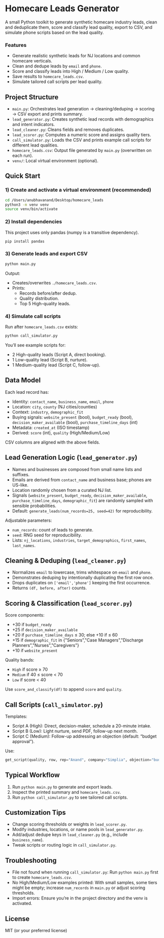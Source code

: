 # Homecare Leads Generator

A small Python toolkit to generate synthetic homecare industry leads, clean and deduplicate them, score and classify lead quality, export to CSV, and simulate phone scripts based on the lead quality.

### Features
- Generate realistic synthetic leads for NJ locations and common homecare verticals.
- Clean and dedupe leads by `email` and `phone`.
- Score and classify leads into High / Medium / Low quality.
- Save results to `homecare_leads.csv`.
- Simulate tailored call scripts per lead quality.

## Project Structure
- `main.py`: Orchestrates lead generation → cleaning/deduping → scoring → CSV export and prints summary.
- `lead_generator.py`: Creates synthetic lead records with demographics and intent indicators.
- `lead_cleaner.py`: Cleans fields and removes duplicates.
- `lead_scorer.py`: Computes a numeric score and assigns quality tiers.
- `call_simulator.py`: Loads the CSV and prints example call scripts for different lead qualities.
- `homecare_leads.csv`: Output file generated by `main.py` (overwritten on each run).
- `venv/`: Local virtual environment (optional).

## Quick Start

### 1) Create and activate a virtual environment (recommended)
```bash
cd /Users/anubhavanand/Desktop/homecare_leads
python3 -m venv venv
source venv/bin/activate
```

### 2) Install dependencies
This project uses only pandas (numpy is a transitive dependency).
```bash
pip install pandas
```

### 3) Generate leads and export CSV
```bash
python main.py
```
Output:
- Creates/overwrites `./homecare_leads.csv`.
- Prints:
  - Records before/after dedup.
  - Quality distribution.
  - Top 5 High-quality leads.

### 4) Simulate call scripts
Run after `homecare_leads.csv` exists:
```bash
python call_simulator.py
```
You’ll see example scripts for:
- 2 High-quality leads (Script A, direct booking).
- 1 Low-quality lead (Script B, nurture).
- 1 Medium-quality lead (Script C, follow-up).

## Data Model

Each lead record has:
- Identity: `contact_name`, `business_name`, `email`, `phone`
- Location: `city`, `county` (NJ cities/counties)
- Context: `industry`, `demographic_fit`
- Buying signals: `website_present` (bool), `budget_ready` (bool), `decision_maker_available` (bool), `purchase_timeline_days` (int)
- Metadata: `created_at` (ISO timestamp)
- Derived: `score` (int), `quality` (High/Medium/Low)

CSV columns are aligned with the above fields.

## Lead Generation Logic (`lead_generator.py`)
- Names and businesses are composed from small name lists and suffixes.
- Emails are derived from `contact_name` and business base; phones are US-like.
- Location randomly chosen from a curated NJ list.
- Signals (`website_present`, `budget_ready`, `decision_maker_available`, `purchase_timeline_days`, `demographic_fit`) are randomly sampled with sensible probabilities.
- Default: `generate_leads(num_records=25, seed=42)` for reproducibility.

Adjustable parameters:
- `num_records`: count of leads to generate.
- `seed`: RNG seed for reproducibility.
- Lists: `nj_locations`, `industries`, `target_demographics`, `first_names`, `last_names`.

## Cleaning & Deduping (`lead_cleaner.py`)
- Normalizes `email` to lowercase, trims whitespace on `email` and `phone`.
- Demonstrates deduping by intentionally duplicating the first row once.
- Drops duplicates on `['email','phone']` keeping the first occurrence.
- Returns `(df, before, after)` counts.

## Scoring & Classification (`lead_scorer.py`)
Score components:
- +30 if `budget_ready`
- +25 if `decision_maker_available`
- +20 if `purchase_timeline_days` ≤ 30; else +10 if ≤ 60
- +15 if `demographic_fit` in {"Seniors","Case Managers","Discharge Planners","Nurses","Caregivers"}
- +10 if `website_present`

Quality bands:
- `High` if score ≥ 70
- `Medium` if 40 ≤ score < 70
- `Low` if score < 40

Use `score_and_classify(df)` to append `score` and `quality`.

## Call Scripts (`call_simulator.py`)
Templates:
- Script A (High): Direct, decision-maker, schedule a 20-minute intake.
- Script B (Low): Light nurture, send PDF, follow-up next month.
- Script C (Medium): Follow-up addressing an objection (default: “budget approval”).

Use:
```python
get_script(quality, row, rep="Anand", company="Simplia", objection="budget approval")
```

## Typical Workflow
1) Run `python main.py` to generate and export leads.
2) Inspect the printed summary and `homecare_leads.csv`.
3) Run `python call_simulator.py` to see tailored call scripts.

## Customization Tips
- Change scoring thresholds or weights in `lead_scorer.py`.
- Modify industries, locations, or name pools in `lead_generator.py`.
- Add/adjust dedupe keys in `lead_cleaner.py` (e.g., include `business_name`).
- Tweak scripts or routing logic in `call_simulator.py`.

## Troubleshooting
- File not found when running `call_simulator.py`: Run `python main.py` first to create `homecare_leads.csv`.
- No High/Medium/Low examples printed: With small samples, some tiers might be empty; increase `num_records` in `main.py` or adjust scoring thresholds.
- Import errors: Ensure you’re in the project directory and the venv is activated.

## License
MIT (or your preferred license)
